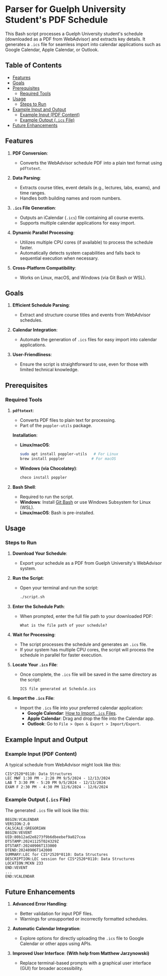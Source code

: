 # Parser for Guelph University Student's PDF Schedule

This Bash script processes a Guelph University student's schedule (downloaded as a PDF from WebAdvisor) and extracts key details. It generates a `.ics` file for seamless import into calendar applications such as Google Calendar, Apple Calendar, or Outlook.

## Table of Contents
- [Features](#features)
- [Goals](#goals)
- [Prerequisites](#prerequisites)
  - [Required Tools](#required-tools)
- [Usage](#usage)
  - [Steps to Run](#steps-to-run)
- [Example Input and Output](#example-input-and-output)
  - [Example Input (PDF Content)](#example-input-pdf-content)
  - [Example Output (`.ics` File)](#example-output-ics-file)
- [Future Enhancements](#future-enhancements)

## Features

1. **PDF Conversion**:
   - Converts the WebAdvisor schedule PDF into a plain text format using `pdftotext`.

2. **Data Parsing**:
   - Extracts course titles, event details (e.g., lectures, labs, exams), and time ranges.
   - Handles both building names and room numbers.

3. **`.ics` File Generation**:
   - Outputs an iCalendar (`.ics`) file containing all course events.
   - Supports multiple calendar applications for easy import.

4. **Dynamic Parallel Processing**:
   - Utilizes multiple CPU cores (if available) to process the schedule faster.
   - Automatically detects system capabilities and falls back to sequential execution when necessary.

5. **Cross-Platform Compatibility**:
   - Works on Linux, macOS, and Windows (via Git Bash or WSL).

## Goals

1. **Efficient Schedule Parsing**:
   - Extract and structure course titles and events from WebAdvisor schedules.

2. **Calendar Integration**:
   - Automate the generation of `.ics` files for easy import into calendar applications.

3. **User-Friendliness**:
   - Ensure the script is straightforward to use, even for those with limited technical knowledge.


## Prerequisites

### Required Tools

1. **`pdftotext`**:
   - Converts PDF files to plain text for processing.
   - Part of the `poppler-utils` package.

   **Installation**:
   - **Linux/macOS**:
     ```bash
     sudo apt install poppler-utils   # For Linux
     brew install poppler            # For macOS
     ```
   - **Windows (via Chocolatey)**:
     ```powershell
     choco install poppler
     ```

2. **Bash Shell**:
   - Required to run the script.
   - **Windows**: Install [Git Bash](https://gitforwindows.org/) or use Windows Subsystem for Linux (WSL).
   - **Linux/macOS**: Bash is pre-installed.

## Usage

### Steps to Run

1. **Download Your Schedule**:
   - Export your schedule as a PDF from Guelph University's WebAdvisor system.

2. **Run the Script**:
   - Open your terminal and run the script:
     ```bash
     ./script.sh
     ```

3. **Enter the Schedule Path**:
   - When prompted, enter the full file path to your downloaded PDF:
     ```plaintext
     What is the file path of your schedule?
     ```

4. **Wait for Processing**:
   - The script processes the schedule and generates an `.ics` file.
   - If your system has multiple CPU cores, the script will process the schedule in parallel for faster execution.

5. **Locate Your `.ics` File**:
   - Once complete, the `.ics` file will be saved in the same directory as the script:
     ```plaintext
     ICS file generated at Schedule.ics
     ```

6. **Import the `.ics` File**:
   - Import the `.ics` file into your preferred calendar application:
     - **Google Calendar**: [How to Import `.ics` Files](https://support.google.com/calendar/answer/37118?hl=en).
     - **Apple Calendar**: Drag and drop the file into the Calendar app.
     - **Outlook**: Go to `File > Open & Export > Import/Export`.

## Example Input and Output

### Example Input (PDF Content)

A typical schedule from WebAdvisor might look like this:

```plaintext
CIS*2520*0110: Data Structures
LEC MWF 1:30 PM - 2:20 PM 9/5/2024 - 12/13/2024
LAB T 3:30 PM - 5:20 PM 9/5/2024 - 12/13/2024
EXAM F 2:30 PM - 4:30 PM 12/6/2024 - 12/6/2024
```

### Example Output (`.ics` File)

The generated `.ics` file will look like this:

```plaintext
BEGIN:VCALENDAR
VERSION:2.0
CALSCALE:GREGORIAN
BEGIN:VEVENT
UID:80b12ad2e8273f9b6dbeebef9a027cea
DTSTAMP:20241125T024329Z
DTSTART:20240906T133000
DTEND:20240906T142000
SUMMARY:LEC for CIS*2520*0110: Data Structures
DESCRIPTION:LEC session for CIS*2520*0110: Data Structures
LOCATION:MCKN 233
END:VEVENT
...
END:VCALENDAR
```

## Future Enhancements

1. **Advanced Error Handling**:
   - Better validation for input PDF files.
   - Warnings for unsupported or incorrectly formatted schedules.

3. **Automatic Calendar Integration**:
   - Explore options for directly uploading the `.ics` file to Google Calendar or other apps using APIs.

3. **Improved User Interface**: **(With help from Matthew Jarzynowski)**
   - Replace terminal-based prompts with a graphical user interface (GUI) for broader accessibility.